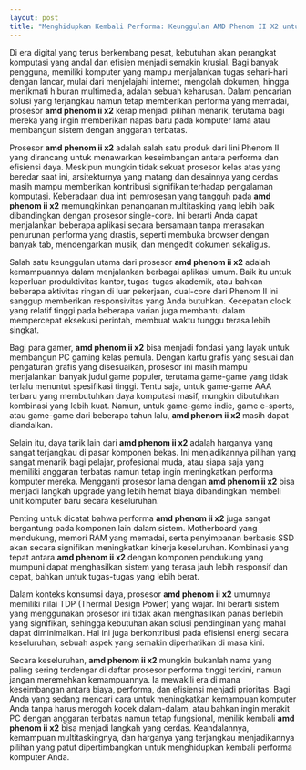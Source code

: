 ```yaml
---
layout: post
title: "Menghidupkan Kembali Performa: Keunggulan AMD Phenom II X2 untuk Komputer Anda"
---
```


Di era digital yang terus berkembang pesat, kebutuhan akan perangkat komputasi yang andal dan efisien menjadi semakin krusial. Bagi banyak pengguna, memiliki komputer yang mampu menjalankan tugas sehari-hari dengan lancar, mulai dari menjelajahi internet, mengolah dokumen, hingga menikmati hiburan multimedia, adalah sebuah keharusan. Dalam pencarian solusi yang terjangkau namun tetap memberikan performa yang memadai, prosesor **amd phenom ii x2** kerap menjadi pilihan menarik, terutama bagi mereka yang ingin memberikan napas baru pada komputer lama atau membangun sistem dengan anggaran terbatas.

Prosesor **amd phenom ii x2** adalah salah satu produk dari lini Phenom II yang dirancang untuk menawarkan keseimbangan antara performa dan efisiensi daya. Meskipun mungkin tidak sekuat prosesor kelas atas yang beredar saat ini, arsitekturnya yang matang dan desainnya yang cerdas masih mampu memberikan kontribusi signifikan terhadap pengalaman komputasi. Keberadaan dua inti pemrosesan yang tangguh pada **amd phenom ii x2** memungkinkan penanganan multitasking yang lebih baik dibandingkan dengan prosesor single-core. Ini berarti Anda dapat menjalankan beberapa aplikasi secara bersamaan tanpa merasakan penurunan performa yang drastis, seperti membuka browser dengan banyak tab, mendengarkan musik, dan mengedit dokumen sekaligus.

Salah satu keunggulan utama dari prosesor **amd phenom ii x2** adalah kemampuannya dalam menjalankan berbagai aplikasi umum. Baik itu untuk keperluan produktivitas kantor, tugas-tugas akademik, atau bahkan beberapa aktivitas ringan di luar pekerjaan, dual-core dari Phenom II ini sanggup memberikan responsivitas yang Anda butuhkan. Kecepatan clock yang relatif tinggi pada beberapa varian juga membantu dalam mempercepat eksekusi perintah, membuat waktu tunggu terasa lebih singkat.

Bagi para gamer, **amd phenom ii x2** bisa menjadi fondasi yang layak untuk membangun PC gaming kelas pemula. Dengan kartu grafis yang sesuai dan pengaturan grafis yang disesuaikan, prosesor ini masih mampu menjalankan banyak judul game populer, terutama game-game yang tidak terlalu menuntut spesifikasi tinggi. Tentu saja, untuk game-game AAA terbaru yang membutuhkan daya komputasi masif, mungkin dibutuhkan kombinasi yang lebih kuat. Namun, untuk game-game indie, game e-sports, atau game-game dari beberapa tahun lalu, **amd phenom ii x2** masih dapat diandalkan.

Selain itu, daya tarik lain dari **amd phenom ii x2** adalah harganya yang sangat terjangkau di pasar komponen bekas. Ini menjadikannya pilihan yang sangat menarik bagi pelajar, profesional muda, atau siapa saja yang memiliki anggaran terbatas namun tetap ingin meningkatkan performa komputer mereka. Mengganti prosesor lama dengan **amd phenom ii x2** bisa menjadi langkah upgrade yang lebih hemat biaya dibandingkan membeli unit komputer baru secara keseluruhan.

Penting untuk dicatat bahwa performa **amd phenom ii x2** juga sangat bergantung pada komponen lain dalam sistem. Motherboard yang mendukung, memori RAM yang memadai, serta penyimpanan berbasis SSD akan secara signifikan meningkatkan kinerja keseluruhan. Kombinasi yang tepat antara **amd phenom ii x2** dengan komponen pendukung yang mumpuni dapat menghasilkan sistem yang terasa jauh lebih responsif dan cepat, bahkan untuk tugas-tugas yang lebih berat.

Dalam konteks konsumsi daya, prosesor **amd phenom ii x2** umumnya memiliki nilai TDP (Thermal Design Power) yang wajar. Ini berarti sistem yang menggunakan prosesor ini tidak akan menghasilkan panas berlebih yang signifikan, sehingga kebutuhan akan solusi pendinginan yang mahal dapat diminimalkan. Hal ini juga berkontribusi pada efisiensi energi secara keseluruhan, sebuah aspek yang semakin diperhatikan di masa kini.

Secara keseluruhan, **amd phenom ii x2** mungkin bukanlah nama yang paling sering terdengar di daftar prosesor performa tinggi terkini, namun jangan meremehkan kemampuannya. Ia mewakili era di mana keseimbangan antara biaya, performa, dan efisiensi menjadi prioritas. Bagi Anda yang sedang mencari cara untuk meningkatkan kemampuan komputer Anda tanpa harus merogoh kocek dalam-dalam, atau bahkan ingin merakit PC dengan anggaran terbatas namun tetap fungsional, menilik kembali **amd phenom ii x2** bisa menjadi langkah yang cerdas. Keandalannya, kemampuan multitaskingnya, dan harganya yang terjangkau menjadikannya pilihan yang patut dipertimbangkan untuk menghidupkan kembali performa komputer Anda.
